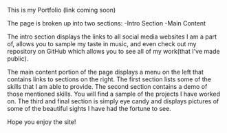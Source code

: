 This is my Portfolio
(link coming soon)

The page is broken up into two sections:
-Intro Section
-Main Content

The intro section displays the links to all social media websites I am a part of, allows you to sample my taste in music, and even check out my repository on GitHub which allows you to see all of my work(that I've made public). 

The main content portion of the page displays a menu on the left that contains links to sections on the right. The first section lists some of the skills that I am able to provide. The second section contains a demo of those mentioned skills. You will find a sample of the projects I have worked on. The third and final section is simply eye candy and displays pictures of some of the beautiful sights I have had the fortune to see. 

Hope you enjoy the site!
